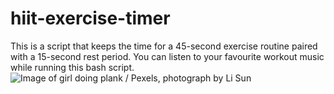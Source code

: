 # hiit-exercise-timer
This is a script that keeps the time for a 45-second exercise routine paired with a 15-second rest period. You can listen to your favourite workout music while running this bash script.
![Image of girl doing plank / Pexels, photograph by Li Sun](https://images.pexels.com/photos/2294354/pexels-photo-2294354.jpeg?auto=compress&cs=tinysrgb&dpr=2&h=650&w=940)
